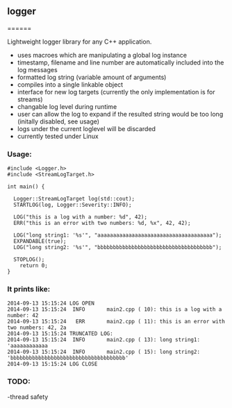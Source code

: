 ## logger
======

Lightweight logger library for any C++ application.

- uses macroes which are manipulating a global log instance
- timestamp, filename and line number are automatically included into the log messages
- formatted log string (variable amount of arguments)
- compiles into a single linkable object
- interface for new log targets (currently the only implementation is for streams)
- changable log level during runtime
- user can allow the log to expand if the resulted string would be too long (initally disabled, see usage)
- logs under the current loglevel will be discarded
- currently tested under Linux

### Usage:
```
#include <Logger.h>
#include <StreamLogTarget.h>

int main() {

  Logger::StreamLogTarget log(std::cout);
  STARTLOG(log, Logger::Severity::INFO);

  LOG("this is a log with a number: %d", 42);
  ERR("this is an error with two numbers: %d, %x", 42, 42);

  LOG("long string1: '%s'", "aaaaaaaaaaaaaaaaaaaaaaaaaaaaaaaaaaaaa");
  EXPANDABLE(true);
  LOG("long string2: '%s'", "bbbbbbbbbbbbbbbbbbbbbbbbbbbbbbbbbbbbb");

  STOPLOG();
    return 0;
}

```

### It prints like:
```
2014-09-13 15:15:24 LOG OPEN
2014-09-13 15:15:24  INFO       main2.cpp ( 10): this is a log with a number: 42
2014-09-13 15:15:24   ERR       main2.cpp ( 11): this is an error with two numbers: 42, 2a
2014-09-13 15:15:24 TRUNCATED LOG:
2014-09-13 15:15:24  INFO       main2.cpp ( 13): long string1: 'aaaaaaaaaaaa
2014-09-13 15:15:24  INFO       main2.cpp ( 15): long string2: 'bbbbbbbbbbbbbbbbbbbbbbbbbbbbbbbbbbbbb'
2014-09-13 15:15:24 LOG CLOSE
```

### TODO:
-thread safety
